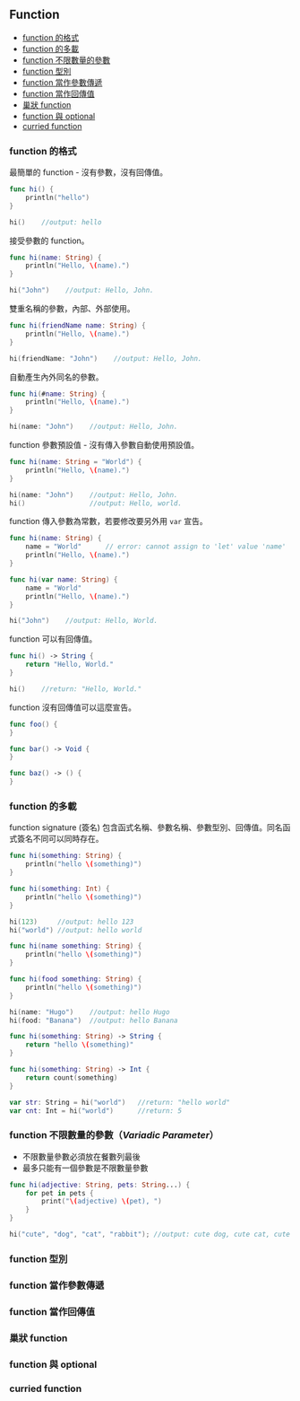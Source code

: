 ## Function

- [function 的格式](#format)
- [function 的多載](#overloading)
- [function 不限數量的參數](#variadic_parameters)
- [function 型別](#function_type)
- [function 當作參數傳遞](#function_as_parameter)
- [function 當作回傳值](#function_as_return)
- [巢狀 function](#nested_function)
- [function 與 optional](#function_and_optional)
- [curried function](#curried_function)

<a name="format"></a>
### function 的格式

最簡單的 function - 沒有參數，沒有回傳值。
```swift
func hi() {
    println("hello")
}

hi()    //output: hello
```

接受參數的 function。
```swift
func hi(name: String) {
    println("Hello, \(name).")
}

hi("John")    //output: Hello, John.
```

雙重名稱的參數，內部、外部使用。
```swift
func hi(friendName name: String) {
    println("Hello, \(name).")
}

hi(friendName: "John")    //output: Hello, John.
```

自動產生內外同名的參數。
```swift
func hi(#name: String) {
    println("Hello, \(name).")
}

hi(name: "John")    //output: Hello, John.
```

function 參數預設值 - 沒有傳入參數自動使用預設值。
```swift
func hi(name: String = "World") {
    println("Hello, \(name).")
}

hi(name: "John")    //output: Hello, John.
hi()                //output: Hello, world.
```

function 傳入參數為常數，若要修改要另外用 `var` 宣告。
```swift
func hi(name: String) {
    name = "World"      // error: cannot assign to 'let' value 'name'
    println("Hello, \(name).")
}
```
```swift
func hi(var name: String) {
    name = "World"
    println("Hello, \(name).")
}

hi("John")    //output: Hello, World.
```

function 可以有回傳值。
```swift
func hi() -> String {
    return "Hello, World."
}

hi()    //return: "Hello, World."
```

function 沒有回傳值可以這麼宣告。
```swift
func foo() {
}

func bar() -> Void {
}

func baz() -> () {
}
```

<a name="overloading"></a>
### function 的多載

function signature (簽名) 包含函式名稱、參數名稱、參數型別、回傳值。同名函式簽名不同可以同時存在。
```swift
func hi(something: String) {
    println("hello \(something)")
}

func hi(something: Int) {
    println("hello \(something)")
}

hi(123)     //output: hello 123
hi("world") //output: hello world
```
```swift
func hi(name something: String) {
    println("hello \(something)")
}

func hi(food something: String) {
    println("hello \(something)")
}

hi(name: "Hugo")    //output: hello Hugo
hi(food: "Banana")  //output: hello Banana
```
```swift
func hi(something: String) -> String {
    return "hello \(something)"
}

func hi(something: String) -> Int {
    return count(something)
}

var str: String = hi("world")   //return: "hello world"
var cnt: Int = hi("world")      //return: 5
```

<a name="variadic_parameters"></a>
### function 不限數量的參數（*Variadic Parameter*）

- 不限數量參數必須放在餐數列最後
- 最多只能有一個參數是不限數量參數

```swift
func hi(adjective: String, pets: String...) {
    for pet in pets {
        print("\(adjective) \(pet), ")
    }
}

hi("cute", "dog", "cat", "rabbit"); //output: cute dog, cute cat, cute rabbit,
```

<a name="function_type"></a>
### function 型別

<a name="function_as_parameter"></a>
### function 當作參數傳遞

<a name="function_as_return"></a>
### function 當作回傳值

<a name="nested_function"></a>
### 巢狀 function

<a name="function_and_optional"></a>
### function 與 optional

<a name="curried_function"></a>
### curried function